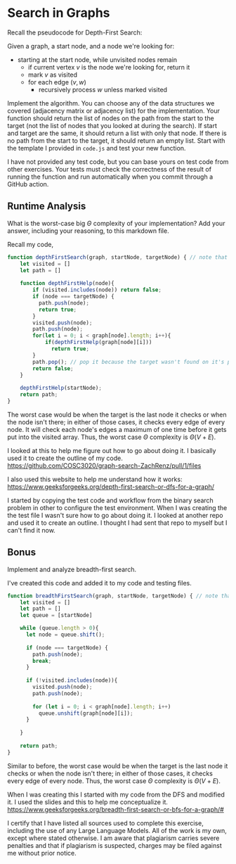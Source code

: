 # Search in Graphs

Recall the pseudocode for Depth-First Search:

Given a graph, a start node, and a node we're looking for:
- starting at the start node, while unvisited nodes remain
    - if current vertex $v$ is the node we're looking for, return it
    - mark $v$ as visited
    - for each edge $(v,w)$
        - recursively process $w$ unless marked visited

Implement the algorithm. You can choose any of the data structures we covered
(adjacency matrix or adjacency list) for the implementation. Your function
should return the list of nodes on the path from the start to the target (not
the list of nodes that you looked at during the search). If start and target are
the same, it should return a list with only that node. If there is no path from
the start to the target, it should return an empty list. Start with the template
I provided in `code.js` and test your new function.

I have not provided any test code, but you can base yours on test code from
other exercises. Your tests must check the correctness of the result of running
the function and run automatically when you commit through a GitHub action.

## Runtime Analysis

What is the worst-case big $\Theta$ complexity of your implementation? Add your
answer, including your reasoning, to this markdown file.

Recall my code,
```js
function depthFirstSearch(graph, startNode, targetNode) { // note that graph will be an adjacency list
    let visited = [] 
    let path = []
    
    function depthFirstHelp(node){
        if (visited.includes(node)) return false;
        if (node === targetNode) {
          path.push(node);
          return true;
        }
        visited.push(node);
        path.push(node);
        for(let i = 0; i < graph[node].length; i++){
            if(depthFirstHelp(graph[node][i]))
              return true;
        }
        path.pop(); // pop it because the target wasn't found on it's path
        return false;
    }
    
    depthFirstHelp(startNode);
    return path;
}
```
The worst case would be when the target is the last node it checks or when the node isn't there; in either of those cases, it checks every edge of every node. It will check each node's edges a maximum of one time before it gets put into the visited array. Thus, the worst case $\Theta$ complexity is $\Theta(V + E)$. 

I looked at this to help me figure out how to go about doing it. I basically used it to create the outline of my code.
https://github.com/COSC3020/graph-search-ZachRenz/pull/1/files

I also used this website to help me understand how it works:
https://www.geeksforgeeks.org/depth-first-search-or-dfs-for-a-graph/

I started by copying the test code and workflow from the binary search problem in other to configure the test environment. 
When I was creating the the test file I wasn't sure how to go about doing it. I looked at another repo and used it to create an outline. I thought I had sent that repo to myself but I can't find it now.  


## Bonus

Implement and analyze breadth-first search.



I've created this code and added it to my code and testing files.
```js
function breadthFirstSearch(graph, startNode, targetNode) { // note that graph will be an adjacency list
    let visited = [] 
    let path = []
    let queue = [startNode]

    while (queue.length > 0){
      let node = queue.shift();
      
      if (node === targetNode) {
        path.push(node);
        break;
      }
      
      if (!visited.includes(node)){
        visited.push(node);
        path.push(node); 
        
        for (let i = 0; i < graph[node].length; i++) 
          queue.unshift(graph[node][i]);
      }
      
    }
    
    return path;
}
```

Similar to before, the worst case would be when the target is the last node it checks or when the node isn't there; in either of those cases, it checks every edge of every node. Thus, the worst case $\Theta$ complexity is $\Theta(V + E)$. 

When I was creating this I started with my code from the DFS and modified it. I used the slides and this to help me conceptualize it. 
https://www.geeksforgeeks.org/breadth-first-search-or-bfs-for-a-graph/#

I certify that I have listed all sources used to complete this exercise, including the use of any Large Language Models. All of the work is my own, except where stated otherwise. I am aware that plagiarism carries severe penalties and that if plagiarism is suspected, charges may be filed against me without prior notice.
